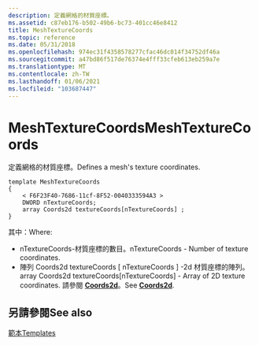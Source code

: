 ```yaml
---
description: 定義網格的材質座標。
ms.assetid: c87eb176-b502-49b6-bc73-401cc46e8412
title: MeshTextureCoords
ms.topic: reference
ms.date: 05/31/2018
ms.openlocfilehash: 974ec31f4358578277cfac46dc014f34752df46a
ms.sourcegitcommit: a47bd86f517de76374e4fff33cfeb613eb259a7e
ms.translationtype: MT
ms.contentlocale: zh-TW
ms.lasthandoff: 01/06/2021
ms.locfileid: "103687447"
---
```

# <a name="meshtexturecoords"></a><span data-ttu-id="ac30d-103">MeshTextureCoords</span><span class="sxs-lookup"><span data-stu-id="ac30d-103">MeshTextureCoords</span></span>

<span data-ttu-id="ac30d-104">定義網格的材質座標。</span><span class="sxs-lookup"><span data-stu-id="ac30d-104">Defines a mesh's texture coordinates.</span></span>

``` syntax
template MeshTextureCoords
{
    < F6F23F40-7686-11cf-8F52-0040333594A3 >
    DWORD nTextureCoords;
    array Coords2d textureCoords[nTextureCoords] ;
} 
```

<span data-ttu-id="ac30d-105">其中：</span><span class="sxs-lookup"><span data-stu-id="ac30d-105">Where:</span></span>

-   <span data-ttu-id="ac30d-106">nTextureCoords-材質座標的數目。</span><span class="sxs-lookup"><span data-stu-id="ac30d-106">nTextureCoords - Number of texture coordinates.</span></span>
-   <span data-ttu-id="ac30d-107">陣列 Coords2d textureCoords \[ nTextureCoords \] -2d 材質座標的陣列。</span><span class="sxs-lookup"><span data-stu-id="ac30d-107">array Coords2d textureCoords\[nTextureCoords\] - Array of 2D texture coordinates.</span></span> <span data-ttu-id="ac30d-108">請參閱 [**Coords2d**](coords2d.md)。</span><span class="sxs-lookup"><span data-stu-id="ac30d-108">See [**Coords2d**](coords2d.md).</span></span>

## <a name="see-also"></a><span data-ttu-id="ac30d-109">另請參閱</span><span class="sxs-lookup"><span data-stu-id="ac30d-109">See also</span></span>

<dl> <dt>

[<span data-ttu-id="ac30d-110">範本</span><span class="sxs-lookup"><span data-stu-id="ac30d-110">Templates</span></span>](dx9-graphics-reference-x-file-format-templates.md)
</dt> </dl>

 

 



